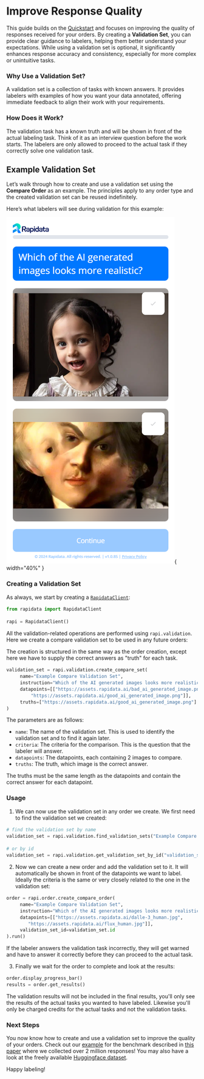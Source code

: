 # Improve Response Quality

This guide builds on the [Quickstart](/quickstart/) and focuses on improving the quality of responses received for your orders. By creating a **Validation Set**, you can provide clear guidance to labelers, helping them better understand your expectations. While using a validation set is optional, it significantly enhances response accuracy and consistency, especially for more complex or unintuitive tasks.

### Why Use a Validation Set?

A validation set is a collection of tasks with known answers. It provides labelers with examples of how you want your data annotated, offering immediate feedback to align their work with your requirements.

### How Does it Work?

The validation task has a known truth and will be shown in front of the actual labeling task. Think of it as an interview question before the work starts. The labelers are only allowed to proceed to the actual task if they correctly solve one validation task.

## Example Validation Set

Let’s walk through how to create and use a validation set using the **Compare Order** as an example. The principles apply to any order type and the created validation set can be reused indefinitely.

Here’s what labelers will see during validation for this example:

![Compare Example](./media/order-types/good_bad_ai_image.png){ width="40%" }

### Creating a Validation Set
As always, we start by creating a [`RapidataClient`](reference/rapidata/rapidata_client/rapidata_client.md#rapidata.rapidata_client.rapidata_client.RapidataClient):

```py
from rapidata import RapidataClient

rapi = RapidataClient()
```

All the validation-related operations are performed using `rapi.validation`. Here we create a compare validation set to be used in any future orders:

The creation is structured in the same way as the order creation, except here we have to supply the correct answers as "truth" for each task.

```py
validation_set = rapi.validation.create_compare_set(
     name="Example Compare Validation Set",
     instruction="Which of the AI generated images looks more realistic?",
     datapoints=[["https://assets.rapidata.ai/bad_ai_generated_image.png", 
         "https://assets.rapidata.ai/good_ai_generated_image.png"]], 
     truths=["https://assets.rapidata.ai/good_ai_generated_image.png"] 
)
```

The parameters are as follows:

- `name`: The name of the validation set. This is used to identify the validation set and to find it again later.
- `criteria`: The criteria for the comparison. This is the question that the labeler will answer.
- `datapoints`: The datapoints, each containing 2 images to compare.
- `truths`: The truth, which image is the correct answer.

The truths must be the same length as the datapoints and contain the correct answer for each datapoint.

### Usage

1. We can now use the validation set in any order we create. We first need to find the validation set we created:

```py
# find the validation set by name
validation_set = rapi.validation.find_validation_sets("Example Compare Validation Set")[0] 

# or by id
validation_set = rapi.validation.get_validation_set_by_id("validation_set_id")
```

2. Now we can create a new order and add the validation set to it. It will automatically be shown in front of the datapoints we want to label. Ideally the criteria is the same or very closely related to the one in the validation set:

```py
order = rapi.order.create_compare_order(
     name="Example Compare Validation Set",
     instruction="Which of the AI generated images looks more realistic?", 
     datapoints=[["https://assets.rapidata.ai/dalle-3_human.jpg", 
        "https://assets.rapidata.ai/flux_human.jpg"]],
     validation_set_id=validation_set.id
).run()
```

If the labeler answers the validation task incorrectly, they will get warned and have to answer it correctly before they can proceed to the actual task.

3. Finally we wait for the order to complete and look at the results:

```py
order.display_progress_bar()
results = order.get_results()
```

The validation results will not be included in the final results, you'll only see the results of the actual tasks you wanted to have labeled. Likewise you'll only be charged credits for the actual tasks and not the validation tasks.

### Next Steps

You now know how to create and use a validation set to improve the quality of your orders. Check out our [example](/examples/compare_order/) for the benchmark described in [this paper](https://arxiv.org/abs/2409.11904) where we collected over 2 million responses! You may also have a look at the freely available [Huggingface dataset](https://huggingface.co/Rapidata). 

Happy labeling!
